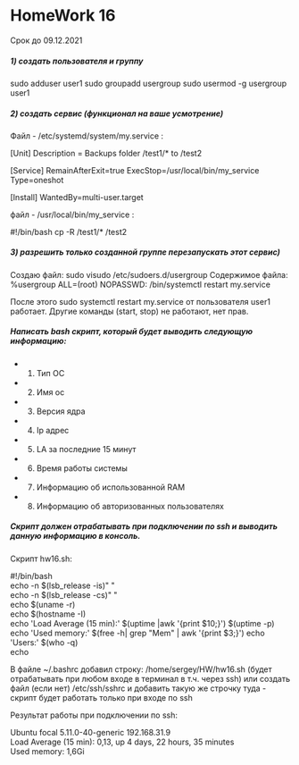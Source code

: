 # HomeWork 16
Срок до 09.12.2021

##### 1) создать пользователя и группу

sudo adduser user1
sudo groupadd usergroup
sudo usermod -g usergroup user1

##### 2) создать сервис (функционал на ваше усмотрение)

Файл - /etc/systemd/system/my.service :

 [Unit]
 Description = Backups folder /test1/* to /test2

 [Service]
 RemainAfterExit=true
 ExecStop=/usr/local/bin/my_service
 Type=oneshot

 [Install]
 WantedBy=multi-user.target

файл - /usr/local/bin/my_service :

 #!/bin/bash
 cp -R /test1/* /test2

##### 3) разрешить только созданной группе перезапускать этот сервис)

Создаю файл: sudo visudo /etc/sudoers.d/usergroup
Содержимое файла:
 %usergroup ALL=(root) NOPASSWD: /bin/systemctl restart my.service

После этого sudo systemctl restart my.service от пользователя user1 работает. Другие команды (start, stop) не работают, нет прав.

##### Написать bash скрипт, который будет выводить следующую информацию:
- 1) Тип ОС
- 2) Имя ос
- 3) Версия ядра
- 4) Ip адрес
- 5) LA за последние 15 минут
- 6) Время работы системы
- 7) Информацию об использованной RAM
- 8) Информацию об авторизованных пользователях
##### Скрипт должен отрабатывать при подключении по ssh и выводить данную информацию в консоль.

Скрипт hw16.sh:

 #!/bin/bash	
 echo -n $(lsb_release -is)" "	
 echo -n $(lsb_release -cs)" "	
 echo $(uname -r)	
 echo $(hostname -I)	
 echo 'Load Average (15 min):' $(uptime |awk '{print $10;}') $(uptime -p)	
 echo 'Used memory:' $(free -h| grep "Mem" | awk '{print $3;}')	
 echo 'Users:' $(who -q)	
 echo	

В файле ~/.bashrc
добавил строку:  /home/sergey/HW/hw16.sh
(будет отрабатывать при любом входе в терминал в т.ч. через ssh)
или
создать файл (если нет) /etc/ssh/sshrc и добавить такую же строчку туда -
скрипт будет работать только при входе по ssh

Результат работы при подключении по ssh:

 Ubuntu focal 5.11.0-40-generic	
 192.168.31.9	
 Load Average (15 min): 0,13, up 4 days, 22 hours, 35 minutes	
 Used memory: 1,6Gi	
	
